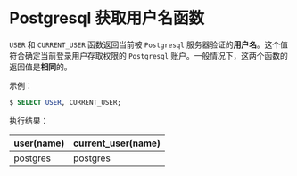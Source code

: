 # Postgresql 获取用户名函数

`USER` 和 `CURRENT_USER` 函数返回当前被 `Postgresql` 服务器验证的**用户名**。这个值符合确定当前登录用户存取权限的 `Postgresql` 账户。一般情况下，这两个函数的返回值是**相同**的。

示例：

``` sql
$ SELECT USER, CURRENT_USER;
```

执行结果：

|user(name)|current_user(name)|
|-----|-----|
|postgres | postgres|
